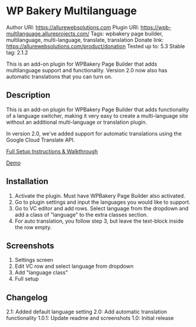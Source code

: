 # WP Bakery Multilanguage

Author URI: https://allurewebsolutions.com
Plugin URI: https://wpb-multilanguage.allureprojects.com/
Tags: wpbakery page builder, multilanguage, multi-language, translate, translation
Donate link: https://allurewebsolutions.com/product/donation
Tested up to: 5.3
Stable tag: 2.1.2

This is an add-on plugin for WPBakery Page Builder that adds multilanguage support and functionality. Version 2.0 now also has automatic translations that you can turn on.

## Description

This is an add-on plugin for WPBakery Page Builder that adds functionality of a language switcher, making it very easy to create a multi-language site without an additional multi-language or translation plugin.

In version 2.0, we've added support for automatic translations using the Google Cloud Translate API.

[Full Setup Instructions & Walkthrough](https://allurewebsolutions.com/wpbakery-page-builder-multilanguage-plugin)

[Demo](https://wpb-multilanguage.allureprojects.com)

## Installation

1) Activate the plugin. Must have WPBakery Page Builder also activated.
2) Go to plugin settings and input the languages you would like to support.
3) Go to VC editor and add rows. Select language from the dropdown and add a class of "language" to the extra classes section.
4) For auto translation, you follow step 3, but leave the text-block inside the row empty.

## Screenshots

1. Settings screen
2. Edit VC row and select language from dropdown
3. Add "language class"
4. Full setup

## Changelog

2.1: Added default language setting
2.0: Add automatic translation functionality
1.0.1: Update readme and screenshots
1.0: Initial release
